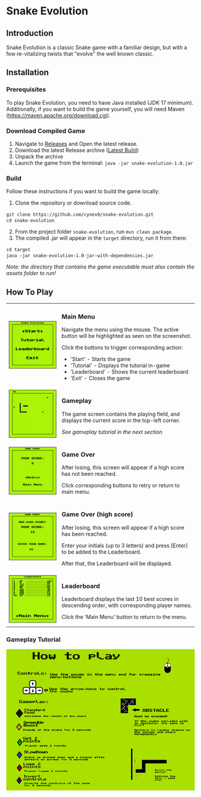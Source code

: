 # Snake Evolution

## Introduction
Snake Evolution is a classic Snake game with a familiar design, 
but with a few re-vitalizing twists that "evolve" the well known classic.

## Installation
### Prerequisites
To play Snake Evolution, you need to have Java installed (JDK 17 minimum).
Additionally, if you want to build the game yourself, you will need Maven (https://maven.apache.org/download.cgi).

### Download Compiled Game
1. Navigate to [Releases](https://github.com/cynex0/snake-evolution/releases) and Open the latest release.
2. Download the latest Release archive ([Latest Build](https://github.com/cynex0/snake-evolution/releases/latest))
3. Unpack the archive
4. Launch the game from the terminal: `java -jar snake-evolution-1.0.jar`

### Build
Follow these instructions if you want to build the game locally:
1. Clone the repository or download source code.
```
git clone https://github.com/cynex0/snake-evolution.git
cd snake-evolution
```
2. From the project folder `snake-evolution`, run `mvn clean package`.
3. The compiled .jar will appear in the `target` directory, run it from there:
```
cd target
java -jar snake-evolution-1.0-jar-with-dependencies.jar
```
_Note: the directory that contains the game executable must also contain the assets folder to run!_

## How To Play
<table>
  <tr>
    <td>
      <img src="assets/readme/main.png" alt="Main Menu" width="300">
    </td>
    <td>
      <h3>Main Menu</h3>
      <p>Navigate the menu using the mouse. The active button will be highlighted as seen on the screenshot.</p>
      <p>Click the buttons to trigger corresponding action:</p>
      <ul>
        <li>'Start' - Starts the game</li>
        <li>'Tutorial' - Displays the tutorial in-game</li>
        <li>'Leaderboard' - Shows the current leaderboard</li>
        <li>'Exit' - Closes the game</li>
      </ul>
    </td>
  </tr>
  <tr>
    <td>
      <img src="assets/readme/game.png" alt="Gameplay" width="300">
    </td>
    <td>
      <h3>Gameplay</h3>
      <p>The game screen contains the playing field, and displays the current score in the top-left corner.</p>
      <p style="font-style: italic"> See gameplay tutorial in the next section</p>
    </td>
  </tr>
  <tr>
    <td>
      <img src="assets/readme/over.png" alt="Gameplay" width="300">
    </td>
    <td>
      <h3>Game Over</h3>
      <p>After losing, this screen will appear if a high score has not been reached.</p>
      <p>Click corresponding buttons to retry or return to main menu.</p>
    </td>
  </tr>
  <tr>
    <td>
      <img src="assets/readme/hiscore.png" alt="Gameplay" width="300">
    </td>
    <td>
      <h3>Game Over (high score)</h3>
      <p>After losing, this screen will appear if a high score has been reached.</p>
      <p>Enter your initials (up to 3 letters) and press [Enter] to be added to the Leaderboard.</p>
      <p>After that, the Leaderboard will be displayed.</p>
    </td>
  </tr>
  <tr>
    <td>
      <img src="assets/readme/leader.png" alt="Leaderboard" width="300">
    </td>
    <td>
      <h3>Leaderboard</h3>
      <p>Leaderboard displays the last 10 best scores in descending order, with corresponding player names.</p>
      <p>Click the 'Main Menu' button to return to the menu.</p>
    </td>
  </tr>
</table>

### Gameplay Tutorial
![Tutorial](assets/HowToPlaySnake.png)
